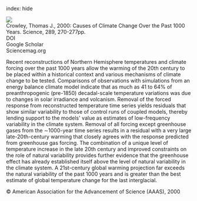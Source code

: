index: hide

<div class="Citation">
    <div class="Citation-thumb CitationThumb-linked"  data-href="https://doi.org/10.1126/science.289.5477.270">
      <img src="https://static.claimspace.cloud/climate-study-static/refs/thumbs/5/Crowley_2000-thumb.png" />
    </div>

  <div class="Citation-body">
    <div class="Citation-text">Crowley, Thomas J., 2000: Causes of Climate Change Over the Past 1000 Years. <span class="Article-journal">Science, </span><span class="Article-volume">289, </span>270-277pp.</div>
    <div class="Citation-links">
      <div class="CitationLink" data-href="https://doi.org/10.1126/science.289.5477.270">
        <div class="CitationLink-icon CitationLink-Doi"></div>
        <div class="CitationLink-text">DOI</div>
      </div>
      <div class="CitationLink" data-href="https://scholar.google.com/scholar?q=10.1126/science.289.5477.270">
        <div class="CitationLink-icon CitationLink-Scholar"></div>
        <div class="CitationLink-text">Google Scholar</div>
      </div>
      <div class="CitationLink" data-href="http://www.sciencemag.org/content/289/5477/270.abstract">
        <div class="CitationLink-icon CitationLink-Publisher"></div>
        <div class="CitationLink-text">Sciencemag.org</div>
      </div>
    </div>
  </div>
</div>

Recent reconstructions of Northern Hemisphere temperatures and climate forcing over the past 1000 years allow the warming of the 20th century to be placed within a historical context and various mechanisms of climate change to be tested. Comparisons of observations with simulations from an energy balance climate model indicate that as much as 41 to 64% of preanthropogenic (pre-1850) decadal-scale temperature variations was due to changes in solar irradiance and volcanism. Removal of the forced response from reconstructed temperature time series yields residuals that show similar variability to those of control runs of coupled models, thereby lending support to the models' value as estimates of low-frequency variability in the climate system. Removal of all forcing except greenhouse gases from the ∼1000-year time series results in a residual with a very large late-20th-century warming that closely agrees with the response predicted from greenhouse gas forcing. The combination of a unique level of temperature increase in the late 20th century and improved constraints on the role of natural variability provides further evidence that the greenhouse effect has already established itself above the level of natural variability in the climate system. A 21st-century global warming projection far exceeds the natural variability of the past 1000 years and is greater than the best estimate of global temperature change for the last interglacial.

<div class="Citation-copy">
&copy; American Association for the Advancement of Science (AAAS), 2000
</div>